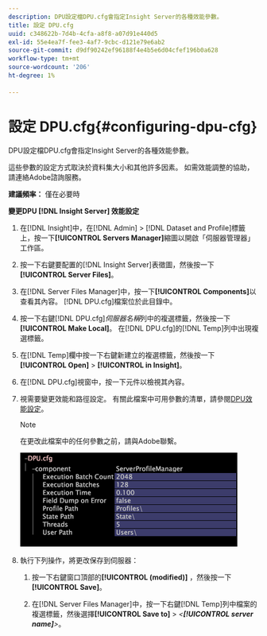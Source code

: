 ```yaml
---
description: DPU設定檔DPU.cfg會指定Insight Server的各種效能參數。
title: 設定 DPU.cfg
uuid: c348622b-7d4b-4cfa-a8f8-a07d91e440d5
exl-id: 55e4ea7f-fee3-4af7-9cbc-d121e79e6ab2
source-git-commit: d9df90242ef96188f4e4b5e6d04cfef196b0a628
workflow-type: tm+mt
source-wordcount: '206'
ht-degree: 1%

---
```


# 設定 DPU.cfg{#configuring-dpu-cfg}

DPU設定檔DPU.cfg會指定Insight Server的各種效能參數。

這些參數的設定方式取決於資料集大小和其他許多因素。 如需效能調整的協助，請連絡Adobe諮詢服務。

**建議頻率：** 僅在必要時

**變更DPU [!DNL Insight Server] 效能設定**

1. 在[!DNL Insight]中，在[!DNL Admin] > [!DNL Dataset and Profile]標籤上，按一下&#x200B;**[!UICONTROL Servers Manager]**&#x200B;縮圖以開啟「伺服器管理器」工作區。
1. 按一下右鍵要配置的[!DNL Insight Server]表徵圖，然後按一下&#x200B;**[!UICONTROL Server Files]**。
1. 在[!DNL Server Files Manager]中，按一下&#x200B;**[!UICONTROL Components]**&#x200B;以查看其內容。 [!DNL DPU.cfg]檔案位於此目錄中。
1. 按一下右鍵[!DNL DPU.cfg]*伺服器名稱*&#x200B;列中的複選標籤，然後按一下&#x200B;**[!UICONTROL Make Local]**。 在[!DNL DPU.cfg]的[!DNL Temp]列中出現複選標籤。
1. 在[!DNL Temp]欄中按一下右鍵新建立的複選標籤，然後按一下&#x200B;**[!UICONTROL Open]** > **[!UICONTROL in Insight]**。
1. 在[!DNL DPU.cfg]視窗中，按一下元件以檢視其內容。
1. 視需要變更效能和路徑設定。 有關此檔案中可用參數的清單，請參閱[DPU效能設定](../../../home/c-inst-svr/c-cfg-stgs-ref/c-dpu-perf-stgs.md#concept-477c4c526de44bda84176e62266c3df1)。

   >[!NOTE]
   >
   >在更改此檔案中的任何參數之前，請與Adobe聯繫。

   ![](assets/cfg_DPU_egvalues.png)

1. 執行下列操作，將更改保存到伺服器：

   1. 按一下右鍵窗口頂部的&#x200B;**[!UICONTROL (modified)]** ，然後按一下&#x200B;**[!UICONTROL Save]**。

   1. 在[!DNL Server Files Manager]中，按一下右鍵[!DNL Temp]列中檔案的複選標籤，然後選擇&#x200B;**[!UICONTROL Save to]** > *&lt;**[!UICONTROL server name]**>*。
